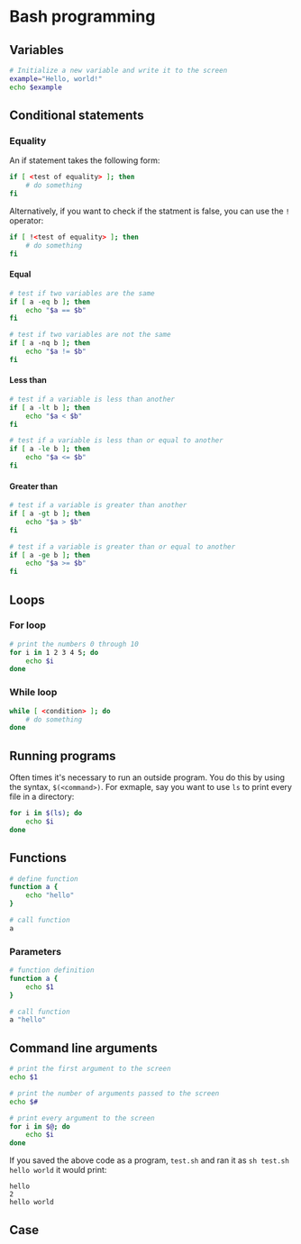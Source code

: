 # Bash programming

## Variables

```sh
# Initialize a new variable and write it to the screen
example="Hello, world!"
echo $example
```

## Conditional statements

### Equality

An if statement takes the following form:

```sh
if [ <test of equality> ]; then
    # do something
fi

```

Alternatively, if you want to check if the statment is false, you can use the `!` operator:

```sh
if [ !<test of equality> ]; then
    # do something
fi

```

#### Equal

```sh
# test if two variables are the same
if [ a -eq b ]; then
    echo "$a == $b"
fi

# test if two variables are not the same
if [ a -nq b ]; then
    echo "$a != $b"
fi
```

#### Less than

```sh
# test if a variable is less than another
if [ a -lt b ]; then
    echo "$a < $b"
fi

# test if a variable is less than or equal to another
if [ a -le b ]; then
    echo "$a <= $b"
fi
```

#### Greater than

```sh
# test if a variable is greater than another
if [ a -gt b ]; then
    echo "$a > $b"
fi

# test if a variable is greater than or equal to another
if [ a -ge b ]; then
    echo "$a >= $b"
fi
```

## Loops

### For loop

```sh
# print the numbers 0 through 10
for i in 1 2 3 4 5; do
    echo $i
done
```

### While loop

```sh
while [ <condition> ]; do
    # do something
done
```

## Running programs

Often times it's necessary to run an outside program. You do this by using the syntax, `$(<command>)`. For exmaple, say you want to use `ls` to print every file in a directory:

```sh
for i in $(ls); do
    echo $i
done
```

## Functions

```sh
# define function
function a {
    echo "hello"
}

# call function
a
```

### Parameters

```sh
# function definition
function a {
    echo $1
}

# call function
a "hello"
```

## Command line arguments

```sh
# print the first argument to the screen
echo $1

# print the number of arguments passed to the screen
echo $#

# print every argument to the screen
for i in $@; do
    echo $i
done
```

If you saved the above code as a program, `test.sh` and ran it as `sh test.sh hello world` it would print:

```
hello
2
hello world
```

## Case

